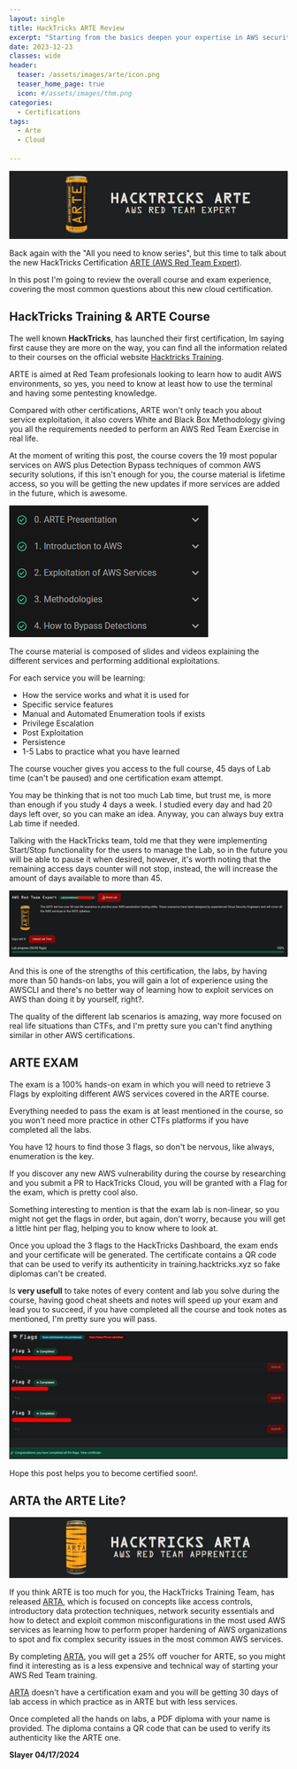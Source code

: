 ```yaml
---
layout: single
title: HackTricks ARTE Review
excerpt: "Starting from the basics deepen your expertise in AWS security with a comprehensive exploration of advanced concepts, including in-depth identity and access management strategies, encryption methods, sophisticated networking defenses and learn how to spot and exploit misconfigurations in more than 20 common AWS services. Master the application of specialized red team and whitebox tactics in AWS contexts, enabling the detection and correction of complex security flaws."
date: 2023-12-23
classes: wide
header:
  teaser: /assets/images/arte/icon.png
  teaser_home_page: true
  icon: #/assets/images/thm.png
categories:
  - Certifications
tags:
  - Arte
  - Cloud
  
---
```


  ![](/assets/images/arte/Banner.png)


Back again with the "All you need to know series", but this time to talk about the new HackTricks Certification [ARTE (AWS Red Team Expert)](https://training.hacktricks.xyz/courses/arte). 

In this post I'm going to review the overall course and exam experience, covering the most common questions about this new cloud certification. 

## HackTricks Training & ARTE Course

The well known **HackTricks**, has launched their first certification, Im saying first cause they are more on the way, you can find all the information related to their courses on the official website [Hacktricks Training](https://training.hacktricks.xyz/).

ARTE is aimed at Red Team profesionals looking to learn how to audit AWS environments, so yes, you need to know at least how to use the terminal and having some pentesting knowledge.

Compared with other certifications, ARTE won't only teach you about service exploitation, it also covers White and Black Box Methodology giving you all the requirements needed to perform an AWS Red Team Exercise in real life.

At the moment of writing this post, the course covers the 19 most popular services on AWS plus Detection Bypass techniques of common AWS security solutions, if this isn't enough for you, the course material is lifetime access, so you will be getting the new updates if more services are added in the future, which is awesome.

  ![](/assets/images/arte/course.png)

The course material is composed of slides and videos explaining the different services and performing additional exploitations.

For each service you will be learning:

* How the service works and what it is used for
* Specific service features 
* Manual and Automated Enumeration tools if exists
* Privilege Escalation
* Post Exploitation 
* Persistence
* 1-5 Labs to practice what you have learned

The course voucher gives you access to the full course, 45 days of Lab time (can't be paused) and one certification exam attempt.

You may be thinking that is not too much Lab time, but trust me, is more than enough if you study 4 days a week. I studied every day and had 20 days left over, so you can make an idea. Anyway, you can always buy extra Lab time if needed.

Talking with the HackTricks team, told me that they were implementing Start/Stop functionality for the users to manage the Lab, so in the future you will be able to pause it when desired, however, it's worth noting that the remaining access days counter will not stop, instead, the will increase the amount of days available to more than 45.

![](/assets/images/arte/Lab.png)

And this is one of the strengths of this certification, the labs, by having more than 50 hands-on labs, you will gain a lot of experience using the AWSCLI and there's no better way of learning how to exploit services on AWS than doing it by yourself, right?.

The quality of the different lab scenarios is amazing, way more focused on real life situations than CTFs, and I'm pretty sure you can't find anything similar in other AWS certifications.

## ARTE EXAM 

The exam is a 100% hands-on exam in which you will need to retrieve 3 Flags by exploiting different AWS services covered in the ARTE course.

Everything needed to pass the exam is at least mentioned in the course, so you won't need more practice in other CTFs platforms if you have completed all the labs.

You have 12 hours to find those 3 flags, so don't be nervous, like always, enumeration is the key.

If you discover any new AWS vulnerability during the course by researching and you submit a PR to HackTricks Cloud, you will be granted with a  Flag for the exam, which is pretty cool also.

Something interesting to mention is that the exam lab is non-linear, so you might not get the flags in order, but again, don't worry, because you will get a little hint per flag, helping you to know where to look at.

Once you upload the 3 flags to the HackTricks Dashboard, the exam ends and your certificate will be generated. The certificate contains a QR code that can be used to verify its authenticity in training.hacktricks.xyz so fake diplomas can't be created.

Is **very usefull** to take notes of every content and lab you solve during the course, having good cheat sheets and notes will speed up your exam and lead you to succeed, if you have completed all the course and took notes as mentioned, I'm pretty sure you will pass.

  ![](/assets/images/arte/Examdashboard.png)

  Hope this post helps you to become certified soon!.

## ARTA the ARTE Lite?

  ![](/assets/images/arte/arta.png)

If you think ARTE is too much for you, the HackTricks Training Team, has released [ARTA](https://training.hacktricks.xyz/courses/arta), which is focused on concepts like access controls, introductory data protection techniques, network security essentials and how to detect and exploit common misconfigurations in the most used AWS services as learning how to perform proper hardening of AWS organizations to spot and fix complex security issues in the most common AWS services.

By completing [ARTA](https://training.hacktricks.xyz/courses/arta), you will get a 25% off voucher for ARTE, so you might find it interesting as is a less expensive and technical way of starting your AWS Red Team training.

[ARTA](https://training.hacktricks.xyz/courses/arta) doesn't have a certification exam and you will be getting 30 days of lab access in which practice as in ARTE but with less services.

Once completed all the hands on labs, a PDF diploma with your name is provided. The diploma contains a QR code that can be used to verify its authenticity like the ARTE one.


**Slayer 04/17/2024**